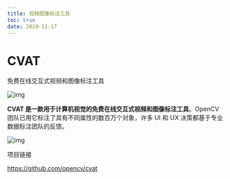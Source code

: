 ```yaml
---
title: 视频图像标注工具
toc: true
date: 2019-11-17
---
```

# CVAT

免费在线交互式视频和图像标注工具


![img](https://mmbiz.qpic.cn/mmbiz_png/VBcD02jFhgkeqI4keicpcSFGiaqyWevicnf4jIicBH6KG5IxRpwZ8Lov4szMTNlxFvrAQ5tZlJuzKaZUURnx1VxOTw/640?tp=webp&wxfrom=5&wx_lazy=1&wx_co=1)

**CVAT 是一款用于计算机视觉的免费在线交互式视频和图像标注工具**。OpenCV 团队已用它标注了具有不同属性的数百万个对象，许多 UI 和 UX 决策都基于专业数据标注团队的反馈。



![img](https://mmbiz.qpic.cn/mmbiz_gif/VBcD02jFhgkeqI4keicpcSFGiaqyWevicnfI5NjTf920micfzqss40AgVN6HmiaMD79vHoI6Esia2uCVLVWKibkE62gIQ/640?tp=webp&wxfrom=5&wx_lazy=1)



项目链接

https://github.com/opencv/cvat
